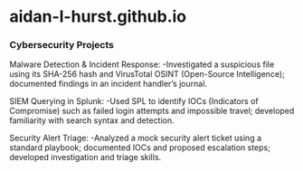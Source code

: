 # aidan-l-hurst.github.io
### Cybersecurity Projects 
Malware Detection & Incident Response: 
-Investigated a suspicious file using its SHA-256 hash and VirusTotal OSINT 
(Open-Source Intelligence); documented findings in an incident handler’s journal.

SIEM Querying in Splunk: 
-Used SPL to identify IOCs (Indicators of Compromise) such as failed login attempts 
and impossible travel; developed familiarity with search syntax and detection.

Security Alert Triage: 
-Analyzed a mock security alert ticket using a standard playbook; documented IOCs 
and proposed escalation steps; developed investigation and triage skills.

